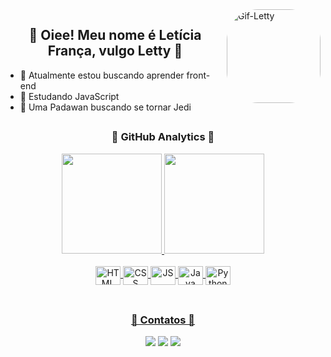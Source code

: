 <div>
   <img align="right" alt="Gif-Letty" height="150" style="border-radius:50px;" src="https://s10.gifyu.com/images/Design-sem-nomeb9171df5f16b5f5e.gif">
</div>

### 
<div align="center">
   <h2>🦋 Oiee! Meu nome é Letícia França, vulgo Letty 🦋</h2>
</div>

- 🦋 Atualmente estou buscando aprender front-end
- 🦋 Estudando JavaScript
- 🦋 Uma Padawan buscando se tornar Jedi

##
 
<div align="center">
  <h3>🦋 GitHub Analytics 🦋</h3>
  <a href="https://github.com/lettyfranca">
   <img height="160em" src="https://github-readme-stats.vercel.app/api?username=lettyfranca&show_icons=true&theme=material-palenight&include_all_commits=true&count_private=true"/>
  <img height="160em" src="https://github-readme-stats.vercel.app/api/top-langs/?username=lettyfranca&layout=compact&langs_count=7&theme=material-palenight"/>
</div>
 
<div style="display: inline_block" align="center"><br>
  <img align="center" alt="HTML" height="30" width="40" src="https://cdn.jsdelivr.net/gh/devicons/devicon/icons/html5/html5-original.svg">
  <img align="center" alt="CSS" height="30" width="40" src="https://cdn.jsdelivr.net/gh/devicons/devicon/icons/css3/css3-original.svg">
  <img align="center" alt="JS" height="30" width="40" src="https://cdn.jsdelivr.net/gh/devicons/devicon/icons/javascript/javascript-original.svg">
  <img align="center" alt="Java" height="30" width="40" src="https://cdn.jsdelivr.net/gh/devicons/devicon/icons/java/java-original.svg">
  <img align="center" alt="Python" height="30" width="40" src="https://cdn.jsdelivr.net/gh/devicons/devicon/icons/python/python-original.svg">
</div><br>
   
##

<div align="center">
   <h3>🦋 Contatos 🦋</h3>
 	<a href="https://www.linkedin.com/in/lettyfranca/" target="_blank"><img src="https://img.shields.io/badge/LinkedIn-0077B5?style=for-the-badge&logo=linkedin&logoColor=white" target="_blank"></a>
   <a href="https://instagram.com/lettycodes" target="_blank"><img src="https://img.shields.io/badge/-Instagram-%23E4405F?style=for-the-badge&logo=instagram&logoColor=white" target="_blank"></a>
  <a href = "mailto:lety.adf@gmail.com"><img src="https://img.shields.io/badge/-Gmail-%23333?style=for-the-badge&logo=gmail&logoColor=white" target="_blank"></a>
</div>
